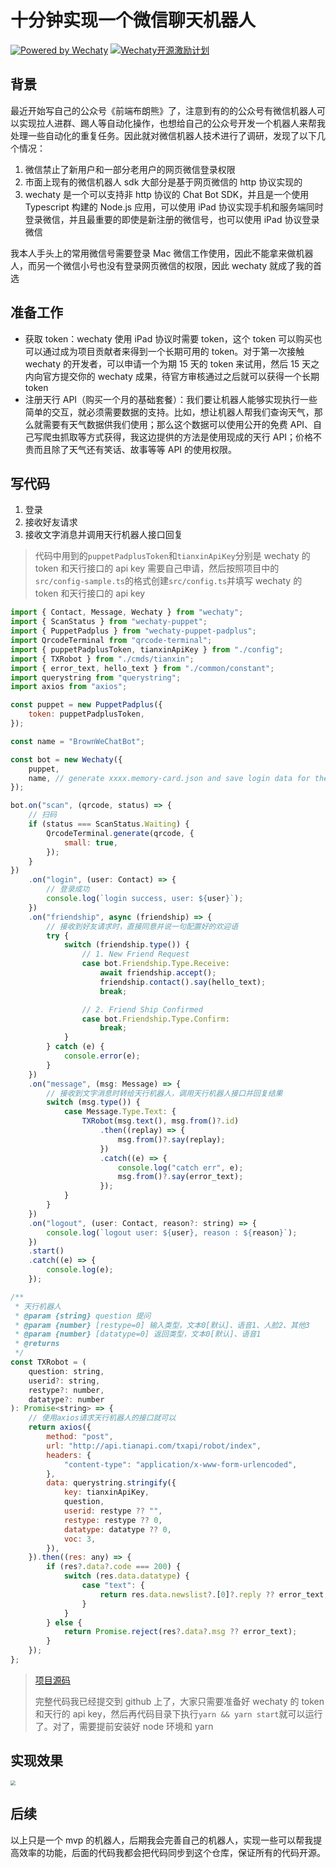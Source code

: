 # 十分钟实现一个微信聊天机器人

[![Powered by Wechaty](https://img.shields.io/badge/Powered%20By-Wechaty-green.svg)](https://github.com/chatie/wechaty)
[![Wechaty开源激励计划](https://img.shields.io/badge/Wechaty-开源激励计划-green.svg)](https://github.com/juzibot/Welcome/wiki/Everything-about-Wechaty)

## 背景

最近开始写自己的公众号《前端布朗熊》了，注意到有的的公众号有微信机器人可以实现拉人进群、踢人等自动化操作，也想给自己的公众号开发一个机器人来帮我处理一些自动化的重复任务。因此就对微信机器人技术进行了调研，发现了以下几个情况：

1. 微信禁止了新用户和一部分老用户的网页微信登录权限
2. 市面上现有的微信机器人 sdk 大部分是基于网页微信的 http 协议实现的
3. wechaty 是一个可以支持非 http 协议的 Chat Bot SDK，并且是一个使用 Typescript 构建的 Node.js 应用，可以使用 iPad 协议实现手机和服务端同时登录微信，并且最重要的即使是新注册的微信号，也可以使用 iPad 协议登录微信

我本人手头上的常用微信号需要登录 Mac 微信工作使用，因此不能拿来做机器人，而另一个微信小号也没有登录网页微信的权限，因此 wechaty 就成了我的首选

## 准备工作

-   获取 token：wechaty 使用 iPad 协议时需要 token，这个 token 可以购买也可以通过成为项目贡献者来得到一个长期可用的 token。对于第一次接触 wechaty 的开发者，可以申请一个为期 15 天的 token 来试用，然后 15 天之内向官方提交你的 wechaty 成果，待官方审核通过之后就可以获得一个长期 token
-   注册天行 API（购买一个月的基础套餐）：我们要让机器人能够实现执行一些简单的交互，就必须需要数据的支持。比如，想让机器人帮我们查询天气，那么就需要有天气数据供我们使用；那么这个数据可以使用公开的免费 API、自己写爬虫抓取等方式获得，我这边提供的方法是使用现成的天行 API；价格不贵而且除了天气还有笑话、故事等等 API 的使用权限。

## 写代码

1. 登录
2. 接收好友请求
3. 接收文字消息并调用天行机器人接口回复

> 代码中用到的`puppetPadplusToken`和`tianxinApiKey`分别是 wechaty 的 token 和天行接口的 api key 需要自己申请，然后按照项目中的`src/config-sample.ts`的格式创建`src/config.ts`并填写 wechaty 的 token 和天行接口的 api key

```javascript
import { Contact, Message, Wechaty } from "wechaty";
import { ScanStatus } from "wechaty-puppet";
import { PuppetPadplus } from "wechaty-puppet-padplus";
import QrcodeTerminal from "qrcode-terminal";
import { puppetPadplusToken, tianxinApiKey } from "./config";
import { TXRobot } from "./cmds/tianxin";
import { error_text, hello_text } from "./common/constant";
import querystring from "querystring";
import axios from "axios";

const puppet = new PuppetPadplus({
    token: puppetPadplusToken,
});

const name = "BrownWeChatBot";

const bot = new Wechaty({
    puppet,
    name, // generate xxxx.memory-card.json and save login data for the next login
});

bot.on("scan", (qrcode, status) => {
    // 扫码
    if (status === ScanStatus.Waiting) {
        QrcodeTerminal.generate(qrcode, {
            small: true,
        });
    }
})
    .on("login", (user: Contact) => {
        // 登录成功
        console.log(`login success, user: ${user}`);
    })
    .on("friendship", async (friendship) => {
        // 接收到好友请求时，直接同意并说一句配置好的欢迎语
        try {
            switch (friendship.type()) {
                // 1. New Friend Request
                case bot.Friendship.Type.Receive:
                    await friendship.accept();
                    friendship.contact().say(hello_text);
                    break;

                // 2. Friend Ship Confirmed
                case bot.Friendship.Type.Confirm:
                    break;
            }
        } catch (e) {
            console.error(e);
        }
    })
    .on("message", (msg: Message) => {
        // 接收到文字消息时转给天行机器人，调用天行机器人接口并回复结果
        switch (msg.type()) {
            case Message.Type.Text: {
                TXRobot(msg.text(), msg.from()?.id)
                    .then((replay) => {
                        msg.from()?.say(replay);
                    })
                    .catch((e) => {
                        console.log("catch err", e);
                        msg.from()?.say(error_text);
                    });
            }
        }
    })
    .on("logout", (user: Contact, reason?: string) => {
        console.log(`logout user: ${user}, reason : ${reason}`);
    })
    .start()
    .catch((e) => {
        console.log(e);
    });

/**
 * 天行机器人
 * @param {string} question 提问
 * @param {number} [restype=0] 输入类型，文本0[默认]、语音1、人脸2、其他3
 * @param {number} [datatype=0] 返回类型，文本0[默认]、语音1
 * @returns
 */
const TXRobot = (
    question: string,
    userid?: string,
    restype?: number,
    datatype?: number
): Promise<string> => {
    // 使用axios请求天行机器人的接口就可以
    return axios({
        method: "post",
        url: "http://api.tianapi.com/txapi/robot/index",
        headers: {
            "content-type": "application/x-www-form-urlencoded",
        },
        data: querystring.stringify({
            key: tianxinApiKey,
            question,
            userid: restype ?? "",
            restype: restype ?? 0,
            datatype: datatype ?? 0,
            voc: 3,
        }),
    }).then((res: any) => {
        if (res?.data?.code === 200) {
            switch (res.data.datatype) {
                case "text": {
                    return res.data.newslist?.[0]?.reply ?? error_text;
                }
            }
        } else {
            return Promise.reject(res?.data?.msg ?? error_text);
        }
    });
};
```

> [项目源码](https://github.com/luweiCN/fe-brown-bot)
>
> 完整代码我已经提交到 github 上了，大家只需要准备好 wechaty 的 token 和天行的 api key，然后再代码目录下执行`yarn && yarn start`就可以运行了。对了，需要提前安装好 node 环境和 yarn

## 实现效果

<img src="http://image.beyi.wang/darlk.mp4" style="zoom: 50%;" />

## 后续

以上只是一个 mvp 的机器人，后期我会完善自己的机器人，实现一些可以帮我提高效率的功能，后面的代码我都会把代码同步到这个仓库，保证所有的代码开源。
